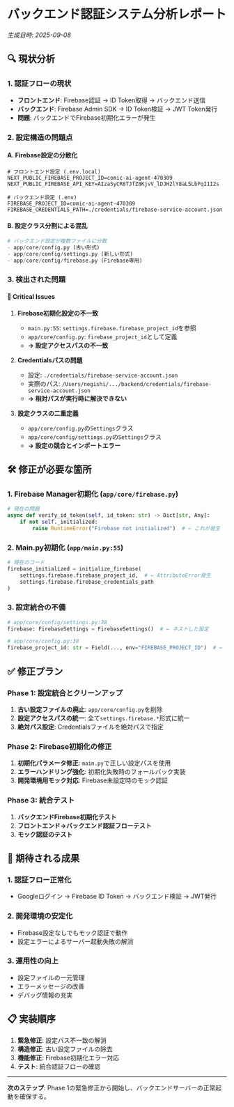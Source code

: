 # バックエンド認証システム分析レポート
*生成日時: 2025-09-08*

## 🔍 現状分析

### 1. 認証フローの現状
- **フロントエンド**: Firebase認証 → ID Token取得 → バックエンド送信
- **バックエンド**: Firebase Admin SDK → ID Token検証 → JWT Token発行
- **問題**: バックエンドでFirebase初期化エラーが発生

### 2. 設定構造の問題点

#### A. Firebase設定の分散化
```
# フロントエンド設定 (.env.local)
NEXT_PUBLIC_FIREBASE_PROJECT_ID=comic-ai-agent-470309
NEXT_PUBLIC_FIREBASE_API_KEY=AIzaSyCR8TJfZ8KjvV_lDJH2lY8aL5LbFqI1I2s

# バックエンド設定 (.env) 
FIREBASE_PROJECT_ID=comic-ai-agent-470309
FIREBASE_CREDENTIALS_PATH=./credentials/firebase-service-account.json
```

#### B. 設定クラス分割による混乱
```python
# バックエンド設定が複数ファイルに分散
- app/core/config.py (古い形式)
- app/core/config/settings.py (新しい形式)
- app/core/config/firebase.py (Firebase専用)
```

### 3. 検出された問題

#### 🚨 Critical Issues

1. **Firebase初期化設定の不一致**
   - `main.py:55`: `settings.firebase.firebase_project_id`を参照
   - `app/core/config.py`: `firebase_project_id`として定義
   - **→ 設定アクセスパスの不一致**

2. **Credentialsパスの問題**
   - 設定: `./credentials/firebase-service-account.json`
   - 実際のパス: `/Users/negishi/.../backend/credentials/firebase-service-account.json`
   - **→ 相対パスが実行時に解決できない**

3. **設定クラスの二重定義**
   - `app/core/config.py`の`Settings`クラス
   - `app/core/config/settings.py`の`Settings`クラス
   - **→ 設定の競合とインポートエラー**

## 🛠️ 修正が必要な箇所

### 1. Firebase Manager初期化 (`app/core/firebase.py`)
```python
# 現在の問題
async def verify_id_token(self, id_token: str) -> Dict[str, Any]:
    if not self._initialized:
        raise RuntimeError("Firebase not initialized")  # ← これが発生
```

### 2. Main.py初期化 (`app/main.py:55`)
```python
# 現在のコード
firebase_initialized = initialize_firebase(
    settings.firebase.firebase_project_id,  # ← AttributeError発生
    settings.firebase.firebase_credentials_path
)
```

### 3. 設定統合の不備
```python
# app/core/config/settings.py:38
firebase: FirebaseSettings = FirebaseSettings()  # ← ネストした設定

# app/core/config.py:38  
firebase_project_id: str = Field(..., env="FIREBASE_PROJECT_ID")  # ← フラット設定
```

## ✅ 修正プラン

### Phase 1: 設定統合とクリーンアップ
1. **古い設定ファイルの廃止**: `app/core/config.py`を削除
2. **設定アクセスパスの統一**: 全て`settings.firebase.*`形式に統一
3. **絶対パス設定**: Credentialsファイルを絶対パスで指定

### Phase 2: Firebase初期化の修正
1. **初期化パラメータ修正**: `main.py`で正しい設定パスを使用
2. **エラーハンドリング強化**: 初期化失敗時のフォールバック実装
3. **開発環境用モック対応**: Firebase未設定時のモック認証

### Phase 3: 統合テスト
1. **バックエンドFirebase初期化テスト**
2. **フロントエンド→バックエンド認証フローテスト**
3. **モック認証のテスト**

## 🎯 期待される成果

### 1. 認証フロー正常化
- Googleログイン → Firebase ID Token → バックエンド検証 → JWT発行

### 2. 開発環境の安定化
- Firebase設定なしでもモック認証で動作
- 設定エラーによるサーバー起動失敗の解消

### 3. 運用性の向上
- 設定ファイルの一元管理
- エラーメッセージの改善
- デバッグ情報の充実

## 📋 実装順序

1. **緊急修正**: 設定パス不一致の解消
2. **構造修正**: 古い設定ファイルの除去
3. **機能修正**: Firebase初期化エラー対応
4. **テスト**: 統合認証フローの確認

---

**次のステップ**: Phase 1の緊急修正から開始し、バックエンドサーバーの正常起動を確保する。
